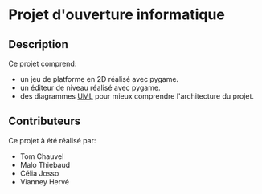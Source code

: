 # Projet d'ouverture informatique

## Description

Ce projet comprend:

- un jeu de platforme en 2D réalisé avec pygame.
- un éditeur de niveau réalisé avec pygame.
- des diagrammes [UML](./uml/) pour mieux comprendre l'architecture du projet.

## Contributeurs

Ce projet à été réalisé par:

- Tom Chauvel
- Malo Thiebaud
- Célia Josso
- Vianney Hervé
